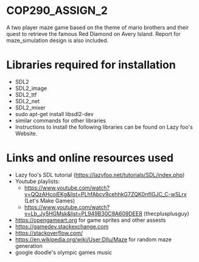 # COP290_ASSIGN_2
A two player maze game based on the theme of mario brothers and their quest to retrieve the famous Red Diamond on Avery Island. Report for maze_simulation design is also included.

# Libraries required for installation
- SDL2
- SDL2_image
- SDL2_ttf
- SDL2_net
- SDL2_mixer
- sudo apt-get install libsdl2-dev
- similar commands for other libraries
- Instructions to install the following libraries can be found on Lazy foo's Website.

# Links and online resources used
- Lazy foo's SDL tutorial (https://lazyfoo.net/tutorials/SDL/index.php) 
- Youtube playlists:
    - https://www.youtube.com/watch?v=QQzAHcojEKg&list=PLhfAbcv9cehhkG7ZQK0nfIGJC_C-wSLrx (Let's Make Games)
    - https://www.youtube.com/watch?v=Lb_Jy5HGMsk&list=PL949B30C9A609DEE8 (thecplusplusguy)
- https://opengameart.org for game sprites and other assests
- https://gamedev.stackexchange.com
- https://stackoverflow.com/
- https://en.wikipedia.org/wiki/User:Dllu/Maze for random maze generation
- google doodle's olympic games music
 
